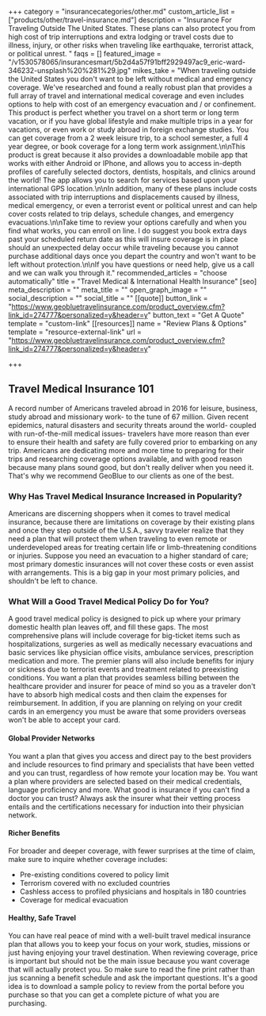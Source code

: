 +++
category = "insurancecategories/other.md"
custom_article_list = ["products/other/travel-insurance.md"]
description = "Insurance For Traveling Outside The United States.  These plans can also protect you from high cost of trip interruptions and extra lodging or travel costs due to illness, injury, or other risks when traveling like earthquake, terrorist attack, or political unrest. "
faqs = []
featured_image = "/v1530578065/insurancesmart/5b2d4a57f91bff2929497ac9_eric-ward-346232-unsplash%20%281%29.jpg"
mikes_take = "When traveling outside the United States you don't want to be left without medical and emergency coverage. We've researched and found a really robust plan that provides a full array of travel and international medical coverage and even includes options to help with cost of an emergency evacuation and / or confinement. This product is perfect whether you travel on a short term or long term vacation, or if you have global lifestyle and make multiple trips in a year for vacations, or even work or study abroad in foreign exchange studies. You can get coverage from a 2 week leisure trip, to a school semester, a full 4 year degree, or book coverage for a long term work assignment.\n\nThis product is great because it also provides a downloadable mobile app that works with either Android or IPhone, and allows you to access in-depth profiles of carefully selected doctors, dentists, hospitals, and clinics around the world!  The app allows you to search for services based upon your international GPS location.\n\nIn addition, many of these plans include costs associated with trip interruptions and displacements caused by illness, medical emergency, or even a terrorist event or political unrest and can help cover costs related to trip delays, schedule changes, and emergency evacuations.\n\nTake time to review your options carefully and when you find what works, you can enroll on line.  I do suggest you book extra days past your scheduled return date as this will insure coverage is in place should an unexpected delay occur while traveling because you cannot purchase additional days once you depart the country and won't want to be left without protection.\n\nIf you have questions or need help, give us a call and we can walk you through it."
recommended_articles = "choose automatically"
title = "Travel Medical & International Health Insurance"
[seo]
meta_description = ""
meta_title = ""
open_graph_image = ""
social_description = ""
social_title = ""
[[quote]]
button_link = "https://www.geobluetravelinsurance.com/product_overview.cfm?link_id=274777&personalized=y&header=y"
button_text = "Get A Quote"
template = "custom-link"
[[resources]]
name = "Review Plans & Options"
template = "resource-external-link"
url = "https://www.geobluetravelinsurance.com/product_overview.cfm?link_id=274777&personalized=y&header=y"

+++
## Travel Medical Insurance 101

A record number of Americans traveled abroad in 2016 for leisure, business, study abroad and missionary work- to the tune of 67 million. Given recent epidemics, natural disasters and security threats around the world- coupled with run-of-the-mill medical issues- travelers have more reason than ever to ensure their health and safety are fully covered prior to embarking on any trip. Americans are dedicating more and more time to preparing for their trips and researching coverage options available, and with good reason because many plans sound good, but don't really deliver when you need it. That's why we recommend GeoBlue to our clients as one of the best. 

### Why Has Travel Medical Insurance Increased in Popularity?

Americans are discerning shoppers when it comes to travel medical insurance, because there are limitations on coverage by their existing plans and once they step outside of the U.S.A., savvy traveler realize that they need a plan that will protect them when traveling to even remote or underdeveloped areas for treating certain life or limb-threatening conditions or injuries. Suppose you need an evacuation to a higher standard of care; most primary domestic insurances will not cover these costs or even assist with arrangements. This is a big gap in your most primary policies, and shouldn't be left to chance.

### What Will a Good Travel Medical Policy Do for You?

A good travel medical policy is designed to pick up where your primary domestic health plan leaves off, and fill these gaps. The most comprehensive plans will include coverage for big-ticket items such as hospitalizations, surgeries as well as medically necessary evacuations and basic services like physician office visits, ambulance services, prescription medication and more. The premier plans will also include benefits for injury or sickness due to terrorist events and treatment related to preexisting conditions. You want a plan that provides seamless billing between the healthcare provider and insurer for peace of mind so you as a traveler don't have to absorb high medical costs and then claim the expenses for reimbursement. In addition, if you are planning on relying on your credit cards in an emergency you must be aware that some providers overseas won't be able to accept your card.

#### Global Provider Networks

You want a plan that gives you access and direct pay to the best providers and include resources to find primary and specialists that have been vetted and you can trust, regardless of how remote your location may be. You want a plan where providers are selected based on their medical credentials, language proficiency and more.  What good is insurance if you can't find a doctor you can trust? Always ask the insurer what their vetting process entails and the certifications necessary for induction into their physician network.

#### Richer Benefits

For broader and deeper coverage, with fewer surprises at the time of claim, make sure to inquire whether coverage includes:

* Pre-existing conditions covered to policy limit
* Terrorism covered with no excluded countries
* Cashless access to profiled physicians and hospitals in 180 countries
* Coverage for medical evacuation

#### Healthy, Safe Travel

You can have real peace of mind with a well-built travel medical insurance plan that allows you to keep your focus on your work, studies, missions or just having enjoying your travel destination. When reviewing coverage, price is important but should not be the main issue because you want coverage that will actually protect you.  So make sure to read the fine print rather than jus scanning a benefit schedule and ask the important questions. It's a good idea is to download a sample policy to review from the portal before you purchase so that you can get a complete picture of what you are purchasing.
